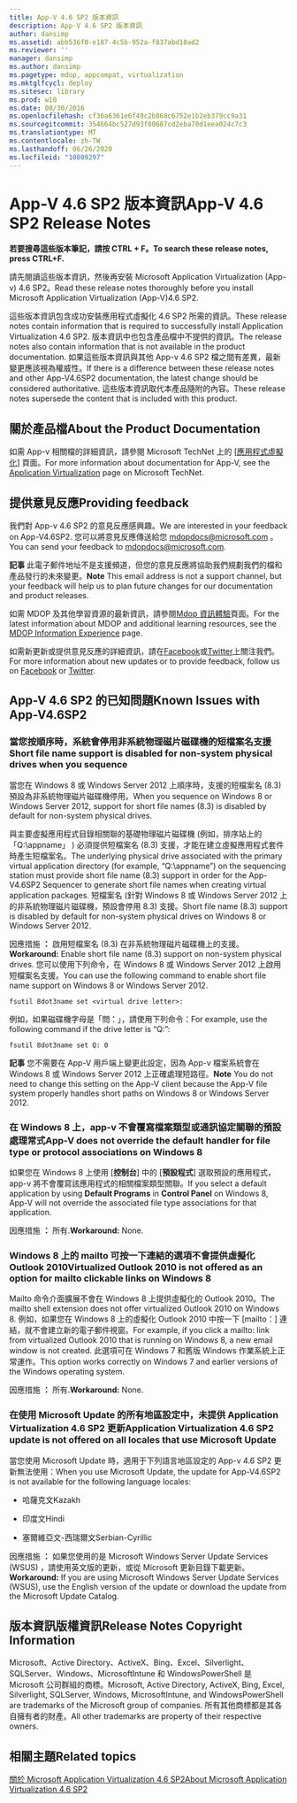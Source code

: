 ```yaml
---
title: App-V 4.6 SP2 版本資訊
description: App-V 4.6 SP2 版本資訊
author: dansimp
ms.assetid: abb536f0-e187-4c5b-952a-f837abd10ad2
ms.reviewer: ''
manager: dansimp
ms.author: dansimp
ms.pagetype: mdop, appcompat, virtualization
ms.mktglfcycl: deploy
ms.sitesec: library
ms.prod: w10
ms.date: 08/30/2016
ms.openlocfilehash: cf36a6361e6f49c2b868c6752e1b2eb379cc9a31
ms.sourcegitcommit: 354664bc527d93f80687cd2eba70d1eea024c7c3
ms.translationtype: MT
ms.contentlocale: zh-TW
ms.lasthandoff: 06/26/2020
ms.locfileid: "10809297"
---
```

# <span data-ttu-id="f67ca-103">App-V 4.6 SP2 版本資訊</span><span class="sxs-lookup"><span data-stu-id="f67ca-103">App-V 4.6 SP2 Release Notes</span></span>


**<span data-ttu-id="f67ca-104">若要搜尋這些版本筆記，請按 CTRL + F。</span><span class="sxs-lookup"><span data-stu-id="f67ca-104">To search these release notes, press CTRL+F.</span></span>**

<span data-ttu-id="f67ca-105">請先閱讀這些版本資訊，然後再安裝 Microsoft Application Virtualization (App-v) 4.6 SP2。</span><span class="sxs-lookup"><span data-stu-id="f67ca-105">Read these release notes thoroughly before you install Microsoft Application Virtualization (App-V)4.6 SP2.</span></span>

<span data-ttu-id="f67ca-106">這些版本資訊包含成功安裝應用程式虛擬化 4.6 SP2 所需的資訊。</span><span class="sxs-lookup"><span data-stu-id="f67ca-106">These release notes contain information that is required to successfully install Application Virtualization 4.6 SP2.</span></span> <span data-ttu-id="f67ca-107">版本資訊中也包含產品檔中不提供的資訊。</span><span class="sxs-lookup"><span data-stu-id="f67ca-107">The release notes also contain information that is not available in the product documentation.</span></span> <span data-ttu-id="f67ca-108">如果這些版本資訊與其他 App-v 4.6 SP2 檔之間有差異，最新變更應該視為權威性。</span><span class="sxs-lookup"><span data-stu-id="f67ca-108">If there is a difference between these release notes and other App-V4.6SP2 documentation, the latest change should be considered authoritative.</span></span> <span data-ttu-id="f67ca-109">這些版本資訊取代本產品隨附的內容。</span><span class="sxs-lookup"><span data-stu-id="f67ca-109">These release notes supersede the content that is included with this product.</span></span>

## <span data-ttu-id="f67ca-110">關於產品檔</span><span class="sxs-lookup"><span data-stu-id="f67ca-110">About the Product Documentation</span></span>


<span data-ttu-id="f67ca-111">如需 App-v 相關檔的詳細資訊，請參閱 Microsoft TechNet 上的 [[應用程式虛擬化](https://go.microsoft.com/fwlink/?LinkID=232982)] 頁面。</span><span class="sxs-lookup"><span data-stu-id="f67ca-111">For more information about documentation for App-V, see the [Application Virtualization](https://go.microsoft.com/fwlink/?LinkID=232982) page on Microsoft TechNet.</span></span>

## <span data-ttu-id="f67ca-112">提供意見反應</span><span class="sxs-lookup"><span data-stu-id="f67ca-112">Providing feedback</span></span>


<span data-ttu-id="f67ca-113">我們對 App-v 4.6 SP2 的意見反應感興趣。</span><span class="sxs-lookup"><span data-stu-id="f67ca-113">We are interested in your feedback on App-V4.6SP2.</span></span> <span data-ttu-id="f67ca-114">您可以將意見反應傳送給您 <mdopdocs@microsoft.com> 。</span><span class="sxs-lookup"><span data-stu-id="f67ca-114">You can send your feedback to <mdopdocs@microsoft.com>.</span></span>

<span data-ttu-id="f67ca-115">**記事** 此電子郵件地址不是支援頻道，但您的意見反應將協助我們規劃我們的檔和產品發行的未來變更。</span><span class="sxs-lookup"><span data-stu-id="f67ca-115">**Note** This email address is not a support channel, but your feedback will help us to plan future changes for our documentation and product releases.</span></span>

 

<span data-ttu-id="f67ca-116">如需 MDOP 及其他學習資源的最新資訊，請參閱[Mdop 資訊體驗](https://go.microsoft.com/fwlink/p/?LinkId=236032)頁面。</span><span class="sxs-lookup"><span data-stu-id="f67ca-116">For the latest information about MDOP and additional learning resources, see the [MDOP Information Experience](https://go.microsoft.com/fwlink/p/?LinkId=236032) page.</span></span>

<span data-ttu-id="f67ca-117">如需新更新或提供意見反應的詳細資訊，請在[Facebook](https://go.microsoft.com/fwlink/p/?LinkId=242445)或[Twitter](https://go.microsoft.com/fwlink/p/?LinkId=242447)上關注我們。</span><span class="sxs-lookup"><span data-stu-id="f67ca-117">For more information about new updates or to provide feedback, follow us on [Facebook](https://go.microsoft.com/fwlink/p/?LinkId=242445) or [Twitter](https://go.microsoft.com/fwlink/p/?LinkId=242447).</span></span>

## <a href="" id="known-issues-with-app-v-4-6-sp2-"></a><span data-ttu-id="f67ca-118">App-V 4.6 SP2 的已知問題</span><span class="sxs-lookup"><span data-stu-id="f67ca-118">Known Issues with App-V4.6SP2</span></span>


### <span data-ttu-id="f67ca-119">當您按順序時，系統會停用非系統物理磁片磁碟機的短檔案名支援</span><span class="sxs-lookup"><span data-stu-id="f67ca-119">Short file name support is disabled for non-system physical drives when you sequence</span></span>

<span data-ttu-id="f67ca-120">當您在 Windows 8 或 Windows Server 2012 上順序時，支援的短檔案名 (8.3) 預設為非系統物理磁片磁碟機停用。</span><span class="sxs-lookup"><span data-stu-id="f67ca-120">When you sequence on Windows 8 or Windows Server 2012, support for short file names (8.3) is disabled by default for non-system physical drives.</span></span>

<span data-ttu-id="f67ca-121">與主要虛擬應用程式目錄相關聯的基礎物理磁片磁碟機 (例如，排序站上的「Q:\\appname」 ) 必須提供短檔案名 (8.3) 支援，才能在建立虛擬應用程式套件時產生短檔案名。</span><span class="sxs-lookup"><span data-stu-id="f67ca-121">The underlying physical drive associated with the primary virtual application directory (for example, “Q:\\appname”) on the sequencing station must provide short file name (8.3) support in order for the App-V4.6SP2 Sequencer to generate short file names when creating virtual application packages.</span></span> <span data-ttu-id="f67ca-122">短檔案名 (針對 Windows 8 或 Windows Server 2012 上的非系統物理磁片磁碟機，預設會停用 8.3) 支援。</span><span class="sxs-lookup"><span data-stu-id="f67ca-122">Short file name (8.3) support is disabled by default for non-system physical drives on Windows 8 or Windows Server 2012.</span></span>

<span data-ttu-id="f67ca-123">因應措施 **：** 啟用短檔案名 (8.3) 在非系統物理磁片磁碟機上的支援。</span><span class="sxs-lookup"><span data-stu-id="f67ca-123">**Workaround:** Enable short file name (8.3) support on non-system physical drives.</span></span> <span data-ttu-id="f67ca-124">您可以使用下列命令，在 Windows 8 或 Windows Server 2012 上啟用短檔案名支援。</span><span class="sxs-lookup"><span data-stu-id="f67ca-124">You can use the following command to enable short file name support on Windows 8 or Windows Server 2012.</span></span>

``` syntax
fsutil 8dot3name set <virtual drive letter>:
```

<span data-ttu-id="f67ca-125">例如，如果磁碟機字母是「問：」，請使用下列命令：</span><span class="sxs-lookup"><span data-stu-id="f67ca-125">For example, use the following command if the drive letter is “Q:”:</span></span>

``` syntax
fsutil 8dot3name set Q: 0
```

<span data-ttu-id="f67ca-126">**記事** 您不需要在 App-V 用戶端上變更此設定，因為 App-v 檔案系統會在 Windows 8 或 Windows Server 2012 上正確處理短路徑。</span><span class="sxs-lookup"><span data-stu-id="f67ca-126">**Note** You do not need to change this setting on the App-V client because the App-V file system properly handles short paths on Windows 8 or Windows Server 2012.</span></span>

 

### <a href="" id="-------------app-v-does-not-override-the-default-handler-for-file-type-or-protocol-associations-on-windows-8"></a> <span data-ttu-id="f67ca-127">在 Windows 8 上，app-v 不會覆寫檔案類型或通訊協定關聯的預設處理常式</span><span class="sxs-lookup"><span data-stu-id="f67ca-127">App-V does not override the default handler for file type or protocol associations on Windows 8</span></span>

<span data-ttu-id="f67ca-128">如果您在 Windows 8 上使用 [**控制台**] 中的 [**預設程式**] 選取預設的應用程式，app-v 將不會覆寫該應用程式的相關檔案類型關聯。</span><span class="sxs-lookup"><span data-stu-id="f67ca-128">If you select a default application by using **Default Programs** in **Control Panel** on Windows 8, App-V will not override the associated file type associations for that application.</span></span>

<span data-ttu-id="f67ca-129">因應措施 **：** 所有.</span><span class="sxs-lookup"><span data-stu-id="f67ca-129">**Workaround:** None.</span></span>

### <span data-ttu-id="f67ca-130">Windows 8 上的 mailto 可按一下連結的選項不會提供虛擬化 Outlook 2010</span><span class="sxs-lookup"><span data-stu-id="f67ca-130">Virtualized Outlook 2010 is not offered as an option for mailto clickable links on Windows 8</span></span>

<span data-ttu-id="f67ca-131">Mailto 命令介面擴展不會在 Windows 8 上提供虛擬化的 Outlook 2010。</span><span class="sxs-lookup"><span data-stu-id="f67ca-131">The mailto shell extension does not offer virtualized Outlook 2010 on Windows 8.</span></span> <span data-ttu-id="f67ca-132">例如，如果您在 Windows 8 上的虛擬化 Outlook 2010 中按一下 [mailto：] 連結，就不會建立新的電子郵件視窗。</span><span class="sxs-lookup"><span data-stu-id="f67ca-132">For example, if you click a mailto: link from virtualized Outlook 2010 that is running on Windows 8, a new email window is not created.</span></span> <span data-ttu-id="f67ca-133">此選項可在 Windows 7 和舊版 Windows 作業系統上正常運作。</span><span class="sxs-lookup"><span data-stu-id="f67ca-133">This option works correctly on Windows 7 and earlier versions of the Windows operating system.</span></span>

<span data-ttu-id="f67ca-134">因應措施 **：** 所有.</span><span class="sxs-lookup"><span data-stu-id="f67ca-134">**Workaround:** None.</span></span>

### <a href="" id="-------------application-virtualization-4-6-sp2-update-is-not-offered-on-all-locales-that-use-microsoft-update"></a> <span data-ttu-id="f67ca-135">在使用 Microsoft Update 的所有地區設定中，未提供 Application Virtualization 4.6 SP2 更新</span><span class="sxs-lookup"><span data-stu-id="f67ca-135">Application Virtualization 4.6 SP2 update is not offered on all locales that use Microsoft Update</span></span>

<span data-ttu-id="f67ca-136">當您使用 Microsoft Update 時，適用于下列語言地區設定的 App-v 4.6 SP2 更新無法使用：</span><span class="sxs-lookup"><span data-stu-id="f67ca-136">When you use Microsoft Update, the update for App-V4.6SP2 is not available for the following language locales:</span></span>

-   <span data-ttu-id="f67ca-137">哈薩克文</span><span class="sxs-lookup"><span data-stu-id="f67ca-137">Kazakh</span></span>

-   <span data-ttu-id="f67ca-138">印度文</span><span class="sxs-lookup"><span data-stu-id="f67ca-138">Hindi</span></span>

-   <span data-ttu-id="f67ca-139">塞爾維亞文-西瑞爾文</span><span class="sxs-lookup"><span data-stu-id="f67ca-139">Serbian-Cyrillic</span></span>

<span data-ttu-id="f67ca-140">因應措施 **：** 如果您使用的是 Microsoft Windows Server Update Services (WSUS) ，請使用英文版的更新，或從 Microsoft 更新目錄下載更新。</span><span class="sxs-lookup"><span data-stu-id="f67ca-140">**Workaround:** If you are using Microsoft Windows Server Update Services (WSUS), use the English version of the update or download the update from the Microsoft Update Catalog.</span></span>

## <span data-ttu-id="f67ca-141">版本資訊版權資訊</span><span class="sxs-lookup"><span data-stu-id="f67ca-141">Release Notes Copyright Information</span></span>


<span data-ttu-id="f67ca-142">Microsoft、Active Directory、ActiveX、Bing、Excel、Silverlight、SQLServer、Windows、MicrosoftIntune 和 WindowsPowerShell 是 Microsoft 公司群組的商標。</span><span class="sxs-lookup"><span data-stu-id="f67ca-142">Microsoft, Active Directory, ActiveX, Bing, Excel, Silverlight, SQLServer, Windows, MicrosoftIntune, and WindowsPowerShell are trademarks of the Microsoft group of companies.</span></span> <span data-ttu-id="f67ca-143">所有其他商標都是其各自擁有者的財產。</span><span class="sxs-lookup"><span data-stu-id="f67ca-143">All other trademarks are property of their respective owners.</span></span>



## <span data-ttu-id="f67ca-144">相關主題</span><span class="sxs-lookup"><span data-stu-id="f67ca-144">Related topics</span></span>


[<span data-ttu-id="f67ca-145">關於 Microsoft Application Virtualization 4.6 SP2</span><span class="sxs-lookup"><span data-stu-id="f67ca-145">About Microsoft Application Virtualization 4.6 SP2</span></span>](about-microsoft-application-virtualization-46-sp2.md)

 

 





